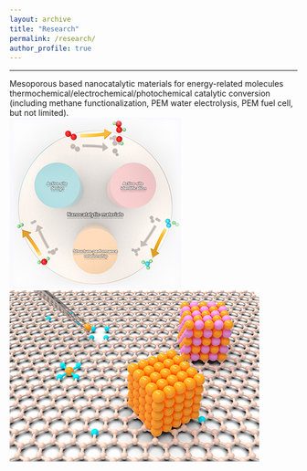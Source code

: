 ```yaml
---
layout: archive
title: "Research"
permalink: /research/
author_profile: true
---
```

----------
Mesoporous based nanocatalytic materials for energy-related molecules thermochemical/electrochemical/photochemical catalytic conversion (including methane functionalization, PEM water electrolysis, PEM fuel cell, but not limited).
<br/><img src='/images/Page1.jpg'>  <br/><img src='/images/Page2.jpg'>
